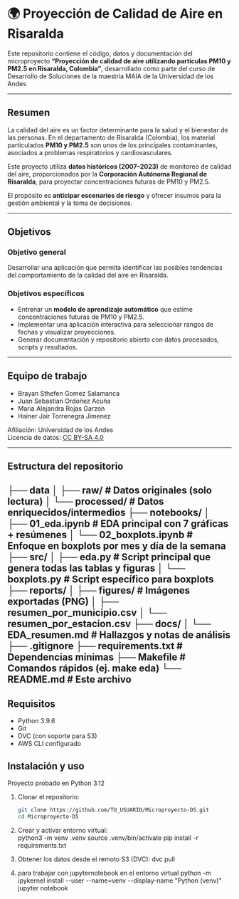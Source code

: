 # 🌍 Proyección de Calidad de Aire en Risaralda

Este repositorio contiene el código, datos y documentación del microproyecto **“Proyección de calidad de aire utilizando partículas PM10 y PM2.5 en Risaralda, Colombia”**, desarrollado como parte del curso de Desarrollo de Soluciones de la maestria MAIA de la Universidad de los Andes

---

## Resumen

La calidad del aire es un factor determinante para la salud y el bienestar de las personas. En el departamento de Risaralda (Colombia), los material particulados **PM10 y PM2.5** son unos de los principales contaminantes, asociados a problemas respiratorios y cardiovasculares.  

Este proyecto utiliza **datos históricos (2007–2023)** de monitoreo de calidad del aire, proporcionados por la **Corporación Autónoma Regional de Risaralda**, para proyectar concentraciones futuras de PM10 y PM2.5.  

El propósito es **anticipar escenarios de riesgo** y ofrecer insumos para la gestión ambiental y la toma de decisiones.

---

## Objetivos

### Objetivo general
Desarrollar una aplicación que permita identificar las posibles tendencias del comportamiento de la calidad del aire en Risaralda.

### Objetivos específicos
- Entrenar un **modelo de aprendizaje automático** que estime concentraciones futuras de PM10 y PM2.5.  
- Implementar una aplicación interactiva para seleccionar rangos de fechas y visualizar proyecciones.  
- Generar documentación y repositorio abierto con datos procesados, scripts y resultados.  

---

## Equipo de trabajo

- Brayan Sthefen Gomez Salamanca
- Juan Sebastian Ordoñez Acuña 
- Maria Alejandra Rojas Garzon  
- Hainer Jair Torrenegra Jimenez

Afiliación: Universidad de los Andes  
Licencia de datos: [CC BY-SA 4.0](https://creativecommons.org/licenses/by-sa/4.0/)  

---

## Estructura del repositorio

├── data
│   ├── raw/                # Datos originales (solo lectura)
│   └── processed/          # Datos enriquecidos/intermedios
├── notebooks/
│   ├── 01_eda.ipynb        # EDA principal con 7 gráficas + resúmenes
│   └── 02_boxplots.ipynb   # Enfoque en boxplots por mes y día de la semana
├── src/
│   ├── eda.py              # Script principal que genera todas las tablas y figuras
│   └── boxplots.py         # Script específico para boxplots
├── reports/
│   ├── figures/            # Imágenes exportadas (PNG)
│   ├── resumen_por_municipio.csv
│   └── resumen_por_estacion.csv
├── docs/
│   └── EDA_resumen.md      # Hallazgos y notas de análisis
├── .gitignore
├── requirements.txt        # Dependencias mínimas
├── Makefile                # Comandos rápidos (ej. make eda)
└── README.md               # Este archivo
---
## Requisitos

- Python 3.9.6
- Git
- DVC (con soporte para S3)
- AWS CLI configurado

##  Instalación y uso

Proyecto probado en Python 3.12

1. Clonar el repositorio:
   ```bash
   git clone https://github.com/TU_USUARIO/Microproyecto-DS.git
   cd Microproyecto-DS

   
2.	Crear y activar entorno virtual:   
    python3 -m venv .venv
    source .venv/bin/activate
    pip install -r requirements.txt

3.	Obtener los datos desde el remoto S3 (DVC):
    dvc pull

4. para trabajar con jupyternotebook en el entorno virtual
    python -m ipykernel install --user --name=venv --display-name "Python (venv)"
    jupyter notebook